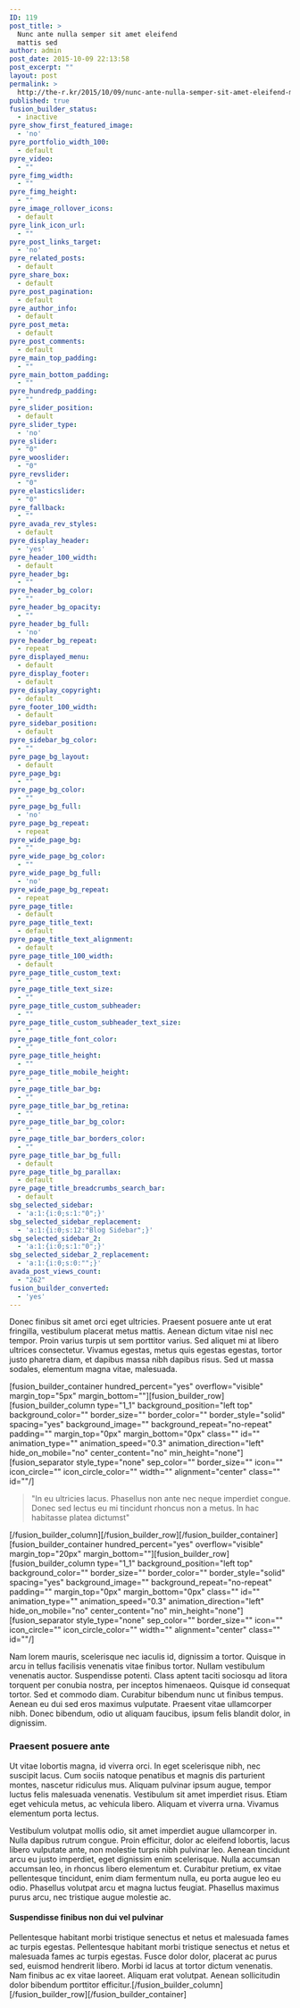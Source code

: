 ```yaml
---
ID: 119
post_title: >
  Nunc ante nulla semper sit amet eleifend
  mattis sed
author: admin
post_date: 2015-10-09 22:13:58
post_excerpt: ""
layout: post
permalink: >
  http://the-r.kr/2015/10/09/nunc-ante-nulla-semper-sit-amet-eleifend-mattis-sed/
published: true
fusion_builder_status:
  - inactive
pyre_show_first_featured_image:
  - 'no'
pyre_portfolio_width_100:
  - default
pyre_video:
  - ""
pyre_fimg_width:
  - ""
pyre_fimg_height:
  - ""
pyre_image_rollover_icons:
  - default
pyre_link_icon_url:
  - ""
pyre_post_links_target:
  - 'no'
pyre_related_posts:
  - default
pyre_share_box:
  - default
pyre_post_pagination:
  - default
pyre_author_info:
  - default
pyre_post_meta:
  - default
pyre_post_comments:
  - default
pyre_main_top_padding:
  - ""
pyre_main_bottom_padding:
  - ""
pyre_hundredp_padding:
  - ""
pyre_slider_position:
  - default
pyre_slider_type:
  - 'no'
pyre_slider:
  - "0"
pyre_wooslider:
  - "0"
pyre_revslider:
  - "0"
pyre_elasticslider:
  - "0"
pyre_fallback:
  - ""
pyre_avada_rev_styles:
  - default
pyre_display_header:
  - 'yes'
pyre_header_100_width:
  - default
pyre_header_bg:
  - ""
pyre_header_bg_color:
  - ""
pyre_header_bg_opacity:
  - ""
pyre_header_bg_full:
  - 'no'
pyre_header_bg_repeat:
  - repeat
pyre_displayed_menu:
  - default
pyre_display_footer:
  - default
pyre_display_copyright:
  - default
pyre_footer_100_width:
  - default
pyre_sidebar_position:
  - default
pyre_sidebar_bg_color:
  - ""
pyre_page_bg_layout:
  - default
pyre_page_bg:
  - ""
pyre_page_bg_color:
  - ""
pyre_page_bg_full:
  - 'no'
pyre_page_bg_repeat:
  - repeat
pyre_wide_page_bg:
  - ""
pyre_wide_page_bg_color:
  - ""
pyre_wide_page_bg_full:
  - 'no'
pyre_wide_page_bg_repeat:
  - repeat
pyre_page_title:
  - default
pyre_page_title_text:
  - default
pyre_page_title_text_alignment:
  - default
pyre_page_title_100_width:
  - default
pyre_page_title_custom_text:
  - ""
pyre_page_title_text_size:
  - ""
pyre_page_title_custom_subheader:
  - ""
pyre_page_title_custom_subheader_text_size:
  - ""
pyre_page_title_font_color:
  - ""
pyre_page_title_height:
  - ""
pyre_page_title_mobile_height:
  - ""
pyre_page_title_bar_bg:
  - ""
pyre_page_title_bar_bg_retina:
  - ""
pyre_page_title_bar_bg_color:
  - ""
pyre_page_title_bar_borders_color:
  - ""
pyre_page_title_bar_bg_full:
  - default
pyre_page_title_bg_parallax:
  - default
pyre_page_title_breadcrumbs_search_bar:
  - default
sbg_selected_sidebar:
  - 'a:1:{i:0;s:1:"0";}'
sbg_selected_sidebar_replacement:
  - 'a:1:{i:0;s:12:"Blog Sidebar";}'
sbg_selected_sidebar_2:
  - 'a:1:{i:0;s:1:"0";}'
sbg_selected_sidebar_2_replacement:
  - 'a:1:{i:0;s:0:"";}'
avada_post_views_count:
  - "262"
fusion_builder_converted:
  - 'yes'
---
```

Donec finibus sit amet orci eget ultricies. Praesent posuere ante ut erat fringilla, vestibulum placerat metus mattis. Aenean dictum vitae nisl nec tempor. Proin varius turpis ut sem porttitor varius. Sed aliquet mi at libero ultrices consectetur. Vivamus egestas, metus quis egestas egestas, tortor justo pharetra diam, et dapibus massa nibh dapibus risus. Sed ut massa sodales, elementum magna vitae, malesuada.

[fusion_builder_container hundred_percent="yes" overflow="visible" margin_top="5px" margin_bottom=""][fusion_builder_row][fusion_builder_column type="1_1" background_position="left top" background_color="" border_size="" border_color="" border_style="solid" spacing="yes" background_image="" background_repeat="no-repeat" padding="" margin_top="0px" margin_bottom="0px" class="" id="" animation_type="" animation_speed="0.3" animation_direction="left" hide_on_mobile="no" center_content="no" min_height="none"][fusion_separator style_type="none"   sep_color="" border_size="" icon="" icon_circle="" icon_circle_color="" width="" alignment="center" class="" id=""/]
<blockquote>"In eu ultricies lacus. Phasellus non ante nec neque imperdiet congue. Donec sed lectus eu mi tincidunt rhoncus non a metus. In hac habitasse platea dictumst"</blockquote>
[/fusion_builder_column][/fusion_builder_row][/fusion_builder_container][fusion_builder_container hundred_percent="yes" overflow="visible" margin_top="20px" margin_bottom=""][fusion_builder_row][fusion_builder_column type="1_1" background_position="left top" background_color="" border_size="" border_color="" border_style="solid" spacing="yes" background_image="" background_repeat="no-repeat" padding="" margin_top="0px" margin_bottom="0px" class="" id="" animation_type="" animation_speed="0.3" animation_direction="left" hide_on_mobile="no" center_content="no" min_height="none"][fusion_separator style_type="none"   sep_color="" border_size="" icon="" icon_circle="" icon_circle_color="" width="" alignment="center" class="" id=""/]

Nam lorem mauris, scelerisque nec iaculis id, dignissim a tortor. Quisque in arcu in tellus facilisis venenatis vitae finibus tortor. Nullam vestibulum venenatis auctor. Suspendisse potenti. Class aptent taciti sociosqu ad litora torquent per conubia nostra, per inceptos himenaeos. Quisque id consequat tortor. Sed et commodo diam. Curabitur bibendum nunc ut finibus tempus. Aenean eu dui sed eros maximus vulputate. Praesent vitae ullamcorper nibh. Donec bibendum, odio ut aliquam faucibus, ipsum felis blandit dolor, in dignissim.
<h3>Praesent posuere ante</h3>
Ut vitae lobortis magna, id viverra orci. In eget scelerisque nibh, nec suscipit lacus. Cum sociis natoque penatibus et magnis dis parturient montes, nascetur ridiculus mus. Aliquam pulvinar ipsum augue, tempor luctus felis malesuada venenatis. Vestibulum sit amet imperdiet risus. Etiam eget vehicula metus, ac vehicula libero. Aliquam et viverra urna. Vivamus elementum porta lectus.

Vestibulum volutpat mollis odio, sit amet imperdiet augue ullamcorper in. Nulla dapibus rutrum congue. Proin efficitur, dolor ac eleifend lobortis, lacus libero vulputate ante, non molestie turpis nibh pulvinar leo. Aenean tincidunt arcu eu justo imperdiet, eget dignissim enim scelerisque. Nulla accumsan accumsan leo, in rhoncus libero elementum et. Curabitur pretium, ex vitae pellentesque tincidunt, enim diam fermentum nulla, eu porta augue leo eu odio. Phasellus volutpat arcu et magna luctus feugiat. Phasellus maximus purus arcu, nec tristique augue molestie ac.
<h4>Suspendisse finibus non dui vel pulvinar</h4>
Pellentesque habitant morbi tristique senectus et netus et malesuada fames ac turpis egestas. Pellentesque habitant morbi tristique senectus et netus et malesuada fames ac turpis egestas. Fusce dolor dolor, placerat ac purus sed, euismod hendrerit libero. Morbi id lacus at tortor dictum venenatis. Nam finibus ac ex vitae laoreet. Aliquam erat volutpat. Aenean sollicitudin dolor bibendum porttitor efficitur.[/fusion_builder_column][/fusion_builder_row][/fusion_builder_container]